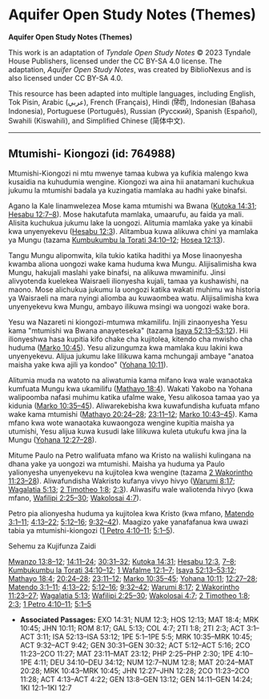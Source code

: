 # Aquifer Open Study Notes (Themes)

**Aquifer Open Study Notes (Themes)**

This work is an adaptation of *Tyndale Open Study Notes* © 2023 Tyndale House Publishers, licensed under the CC BY\-SA 4\.0 license. The adaptation, *Aquifer Open Study Notes*, was created by BiblioNexus and is also licensed under CC BY\-SA 4\.0\.

This resource has been adapted into multiple languages, including English, Tok Pisin, Arabic (عربي), French (Français), Hindi (हिंदी), Indonesian (Bahasa Indonesia), Portuguese (Português), Russian (Русский), Spanish (Español), Swahili (Kiswahili), and Simplified Chinese (简体中文).



--------------------------------

## Mtumishi- Kiongozi (id: 764988)

Mtumishi\-Kiongozi ni mtu mwenye tamaa kubwa ya kufikia malengo kwa kusaidia na kuhudumia wengine. Kiongozi wa aina hii anatamani kuchukua jukumu la mtumishi badala ya kuzingatia mamlaka au hadhi yake binafsi.

Agano la Kale linamwelezea Mose kama mtumishi wa Bwana ([Kutoka 14:31](https://ref.ly/Exod14:31); [Hesabu 12:7–8](https://ref.ly/Num12:7-Num12:8)). Mose hakutafuta mamlaka, umaarufu, au faida ya mali. Alisita kuchukua jukumu lake la uongozi. Alitumia mamlaka yake ya kinabii kwa unyenyekevu ([Hesabu 12:3](https://ref.ly/Num12:3)). Alitambua kuwa alikuwa chini ya mamlaka ya Mungu (tazama [Kumbukumbu la Torati 34:10–12](https://ref.ly/Deut34:10-Deut34:12); [Hosea 12:13](https://ref.ly/Hos12:13)).

Tangu Mungu alipomwita, kila tukio katika hadithi ya Mose linaonyesha kwamba aliona uongozi wake kama huduma kwa Mungu. Alijisalimisha kwa Mungu, hakujali maslahi yake binafsi, na alikuwa mwaminifu. Jinsi alivyotenda kuelekea Waisraeli ilionyesha kujali, tamaa ya kushawishi, na maono. Mose alichukua jukumu la uongozi katika wakati muhimu wa historia ya Waisraeli na mara nyingi aliomba au kuwaombea watu. Alijisalimisha kwa unyenyekevu kwa Mungu, ambayo ilikuwa msingi wa uongozi wake bora.

Yesu wa Nazareti ni kiongozi\-mtumwa mkamilifu. Injili zinaonyesha Yesu kama "mtumishi wa Bwana anayeteseka" (tazama [Isaya 52:13–53:12](https://ref.ly/Isa52:13-Isa53:12)). Hii ilionyeshwa hasa kupitia kifo chake cha kujitolea, kitendo cha mwisho cha huduma ([Marko 10:45](https://ref.ly/Mark10:45)). Yesu alizungumza kwa mamlaka kuu lakini kwa unyenyekevu. Alijua jukumu lake lilikuwa kama mchungaji ambaye "anatoa maisha yake kwa ajili ya kondoo" ([Yohana 10:11](https://ref.ly/John10:11)).

Alitumia muda na watoto na aliwatumia kama mifano kwa wale wanaotaka kumfuata Mungu kwa ukamilifu ([Mathayo 18:4](https://ref.ly/Matt18:4)). Wakati Yakobo na Yohana walipoomba nafasi muhimu katika ufalme wake, Yesu alikosoa tamaa yao ya kidunia ([Marko 10:35–45](https://ref.ly/Mark10:35-Mark10:45)). Aliwarekebisha kwa kuwafundisha kufuata mfano wake kama mtumishi ([Mathayo 20:24–28](https://ref.ly/Matt20:24-Matt20:28); [23:11–12](https://ref.ly/Matt23:11-Matt23:12); [Marko 10:43–45](https://ref.ly/Mark10:43-Mark10:45)). Kama mfano kwa wote wanaotaka kuwaongoza wengine kupitia maisha ya utumishi, Yesu alijua kuwa kusudi lake lilikuwa kuleta utukufu kwa jina la Mungu ([Yohana 12:27–28](https://ref.ly/John12:27-John12:28)).

Mitume Paulo na Petro walifuata mfano wa Kristo na waliishi kulingana na dhana yake ya uongozi wa mtumishi. Maisha ya huduma ya Paulo yalionyesha unyenyekevu na kujitolea kwa wengine (tazama [2 Wakorintho 11:23–28](https://ref.ly/2Cor11:23-2Cor11:28)). Aliwafundisha Wakristo kufanya vivyo hivyo ([Warumi 8:17](https://ref.ly/Rom8:17); [Wagalatia 5:13](https://ref.ly/Gal5:13); [2 Timotheo 1:8](https://ref.ly/2Tim1:8); [2:3](https://ref.ly/2Tim2:3)). Aliwasifu wale waliotenda hivyo (kwa mfano, [Wafilipi 2:25–30](https://ref.ly/Phil2:25-Phil2:30); [Wakolosai 4:7](https://ref.ly/Col4:7)).

Petro pia alionyesha huduma ya kujitolea kwa Kristo (kwa mfano, [Matendo 3:1–11](https://ref.ly/Acts3:1-Acts3:11); [4:13–22](https://ref.ly/Acts4:13-Acts4:22); [5:12–16](https://ref.ly/Acts5:12-Acts5:16); [9:32–42](https://ref.ly/Acts9:32-Acts9:42)). Maagizo yake yanafafanua kwa uwazi tabia ya mtumishi\-kiongozi ([1 Petro 4:10–11](https://ref.ly/1Pet4:10-1Pet4:11); [5:1–5](https://ref.ly/1Pet5:1-1Pet5:5)).

Sehemu za Kujifunza Zaidi

[Mwanzo 13:8–12](https://ref.ly/Gen13:8-Gen13:12); [14:11–24](https://ref.ly/Gen14:11-Gen14:24); [30:31–32](https://ref.ly/Gen30:31-Gen30:32); [Kutoka 14:31](https://ref.ly/Exod14:31); [Hesabu 12:3](https://ref.ly/Num12:3), [7–8](https://ref.ly/Num12:7-Num12:8); [Kumbukumbu la Torati 34:10–12](https://ref.ly/Deut34:10-Deut34:12); [1 Wafalme 12:1–7](https://ref.ly/1Kgs12:1-1Kgs12:7); [Isaya 52:13–53:12](https://ref.ly/Isa52:13-Isa53:12); [Mathayo 18:4](https://ref.ly/Matt18:4); [20:24–28](https://ref.ly/Matt20:24-Matt20:28); [23:11–12](https://ref.ly/Matt23:11-Matt23:12); [Marko 10:35–45](https://ref.ly/Mark10:35-Mark10:45); [Yohana 10:11](https://ref.ly/John10:11); [12:27–28](https://ref.ly/John12:27-John12:28); [Matendo 3:1–11](https://ref.ly/Acts3:1-Acts3:11); [4:13–22](https://ref.ly/Acts4:13-Acts4:22); [5:12–16](https://ref.ly/Acts5:12-Acts5:16); [9:32–42](https://ref.ly/Acts9:32-Acts9:42); [Warumi 8:17](https://ref.ly/Rom8:17); [2 Wakorintho 11:23–27](https://ref.ly/2Cor11:23-2Cor11:27); [Wagalatia 5:13](https://ref.ly/Gal5:13); [Wafilipi 2:25–30](https://ref.ly/Phil2:25-Phil2:30); [Wakolosai 4:7](https://ref.ly/Col4:7); [2 Timotheo 1:8](https://ref.ly/2Tim1:8); [2:3](https://ref.ly/2Tim2:3); [1 Petro 4:10–11](https://ref.ly/1Pet4:10-1Pet4:11); [5:1–5](https://ref.ly/1Pet5:1-1Pet5:5)

* **Associated Passages:** EXO 14:31; NUM 12:3; HOS 12:13; MAT 18:4; MRK 10:45; JHN 10:11; ROM 8:17; GAL 5:13; COL 4:7; 2TI 1:8; 2TI 2:3; ACT 3:1–ACT 3:11; ISA 52:13–ISA 53:12; 1PE 5:1–1PE 5:5; MRK 10:35–MRK 10:45; ACT 9:32–ACT 9:42; GEN 30:31–GEN 30:32; ACT 5:12–ACT 5:16; 2CO 11:23–2CO 11:27; MAT 23:11–MAT 23:12; PHP 2:25–PHP 2:30; 1PE 4:10–1PE 4:11; DEU 34:10–DEU 34:12; NUM 12:7–NUM 12:8; MAT 20:24–MAT 20:28; MRK 10:43–MRK 10:45; JHN 12:27–JHN 12:28; 2CO 11:23–2CO 11:28; ACT 4:13–ACT 4:22; GEN 13:8–GEN 13:12; GEN 14:11–GEN 14:24; 1KI 12:1–1KI 12:7

